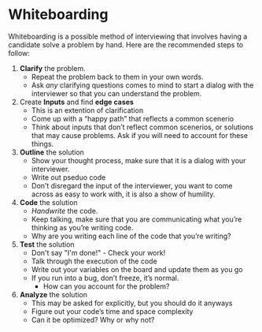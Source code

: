 # Whiteboarding

Whiteboarding is a possible method of interviewing that involves having a candidate solve a problem by hand. Here are the recommended steps to follow:

1. **Clarify** the problem.
   - Repeat the problem back to them in your own words.
   - Ask *any* clarifying questions comes to mind to start a dialog with the interviewer so that you can understand the problem.
1. Create **Inputs** and find **edge cases**
   - This is an extention of clarification
   - Come up with a “happy path” that reflects a common scenerio
   - Think about inputs that don’t reflect common scenerios, or solutions that may cause problems. Ask if you will need to account for these things.
1. **Outline** the solution
   - Show your thought process, make sure that it is a dialog with your interviewer.
   - Write out pseduo code
   - Don’t disregard the input of the interviewer, you want to come across as easy to work with, it is also a show of humility.
1. **Code** the solution
   - *Handwrite* the code.
   - Keep talking, make sure that you are communicating what you’re thinking as you’re writing code.
   - Why are you writing each line of the code that you’re writing?
1. **Test** the solution
   - Don't say "I'm done!" - Check your work!
   - Talk through the execution of the code
   - Write out your variables on the board and update them as you go
   - If you run into a bug, don’t freeze, it’s normal.
      - How can you account for the problem?
1. **Analyze** the solution
   - This may be asked for explicitly, but you should do it anyways
   - Figure out your code’s time and space complexity
   - Can it be optimized? Why or why not?

